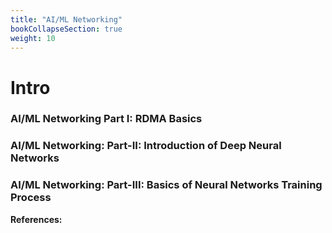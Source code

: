 ```yaml
---
title: "AI/ML Networking"
bookCollapseSection: true
weight: 10
---
```


# Intro
### AI/ML Networking Part I: RDMA Basics
### AI/ML Networking: Part-II: Introduction of Deep Neural Networks
### AI/ML Networking: Part-III: Basics of Neural Networks Training Process
**References:**
